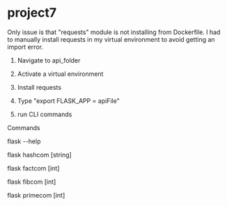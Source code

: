 # project7

Only issue is that "requests" module is not installing from Dockerfile. I had to manually install requests in my virtual environment to avoid getting an import error.

1. Navigate to api_folder

2. Activate a virtual environment

3. Install requests 

4. Type "export FLASK_APP = apiFile"

5. run CLI commands

Commands

flask --help

flask hashcom [string]

flask factcom [int]

flask fibcom [int]

flask primecom [int]
